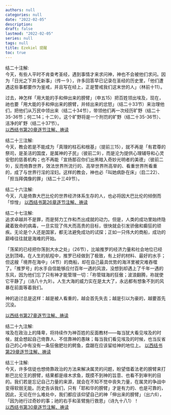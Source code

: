 ```yaml
---
authors: null
categories: null
date: "2022-02-05"
description: 
draft: false
lastmod: "2022-02-05"
series: null
tags: null
title: Ezekiel 提醒
toc: true
---
```


<!--more-->

结二十注解:  
今天，有些人平时不肯查考圣经，遇到事情才来求问神，神也不会被他们求问。因为「日光之下并无新事」（传一９），许多回答早已记录在圣经的历史里，「他们遭遇这些事都要作为鉴戒，并且写在经上，正是警戒我们这末世的人」（林前十11）。  

过去，神怎样「用大能的手和伸出来的膀臂」（申五15）把百姓领出埃及，现在，祂也要「用大能的手和伸出来的膀臂，并倾出来的忿怒」（结二十33节）来治理他们，把他们从万民中领出来（结二十34节），带领他们再一次经历旷野（结二十35-36节；何二14；十二9）。这个旷野将是一个刑罚的旷野（结二十35-36节）、洁净的旷野（结二十37节）。  
<a href="https://cmcbiblereading.com/2016/08/22/%e4%bb%a5%e8%a5%bf%e7%bb%93%e4%b9%a6%e7%ac%ac20%e7%ab%a0%e9%80%90%e8%8a%82%e6%b3%a8%e8%a7%a3%e3%80%81%e7%a5%b7%e8%af%bb/">以西结书第20章逐节注解、祷读</a>

结二十三注解:  
今天，教会若是不能成为「真理的柱石和根基」（提前三15），就不再是「有君尊的祭司，是圣洁的国度，是属神的子民」（彼前二9），而是沦为提供心理辅导和心灵安慰的慈善机构；也不再能「宣扬那召你们出黑暗入奇妙光明者的美德」（彼前二9），反而倚靠世界，效法世界所流行的、高举世界所高举的、看重世界所看重的，成了与世界行淫的淫妇。这样的教会，神也必「叫她病卧在床」（启二22）、「担当拜偶像的罪」（结二十三49节）。


结二十六注解:  
今天，凡是倚靠大巴比伦的世界经济体系生存的人，也必将因大巴比伦的倾倒而「惊惶」
<a href ="https://cmcbiblereading.com/2016/08/25/%e4%bb%a5%e8%a5%bf%e7%bb%93%e4%b9%a6%e7%ac%ac26%e7%ab%a0%e9%80%90%e8%8a%82%e6%b3%a8%e8%a7%a3%e3%80%81%e7%a5%b7%e8%af%bb/">以西结书第26章逐节注解、祷读</a>


结二十七注解:  
追求卓越并不是罪，而是努力工作和杰出成就的动力。但是，人类的成功里始终隐藏着致命的病毒，一旦实现了伟大而高贵的目标，很快就会引发骄傲和癫狂的顽疾。无论是个人还是国家，都无法避免成功的试探；正如一只伟大的商船，成功的巅峰往往就是海难的开始。  

「荡桨的已经把你荡到大水之处」（26节），比喻推罗的经济力量和社会地位已经达到顶峰。在人生的航程中，推罗已经做到了极致，有上好的材料、最好的水手；但这艘「境界在海中」（4节）的商船，却在自己最具优势的海洋里被灾难吞噬了。「推罗号」的水手自信能够应付百年一遇的风浪，没想到却遇上了千年一遇的东风，因为他们忘了只有神才能管理一切：「祢管辖海的狂傲；波浪翻腾，祢就使它平静了」（诗八十九9）。人生大海的威力实在是太大了，永远都有想象不到的风暴在前面等着我们。  

神的追讨总是这样：越是被人看重的，越会首先失去；越是引以为豪的，越要首先沉没。  

<a href ="https://cmcbiblereading.com/2016/08/28/%e4%bb%a5%e8%a5%bf%e7%bb%93%e4%b9%a6%e7%ac%ac27%e7%ab%a0%e9%80%90%e8%8a%82%e6%b3%a8%e8%a7%a3%e3%80%81%e7%a5%b7%e8%af%bb/">以西结书第27章逐节注解、祷读</a>


结二十九注解:  
埃及在政治上的降卑，将持续作为神百姓的反面教材——每当犹大看见埃及的时候，就会想起自己倚靠人、不信靠神的愚昧；每当我们看见埃及的时候，也当反省自己的心中有没有一条狂傲肥壮的鳄鱼，盘踞在应该留给神的地位上。
<a href = "https://cmcbiblereading.com/2016/08/29/%e4%bb%a5%e8%a5%bf%e7%bb%93%e4%b9%a6%e7%ac%ac29%e7%ab%a0%e9%80%90%e8%8a%82%e6%b3%a8%e8%a7%a3%e3%80%81%e7%a5%b7%e8%af%bb/">以西结书第29章逐节注解、祷读</a>


结三十注解:  
今天，许多信徒也想倚靠政治的方法来解决属灵的问题，盼望借着法老的膀臂来打断巴比伦王的膀臂，结果都是缘木求鱼，既摸不到神的旨意、也看不到审判的目的。我们若是忘记自己力量的来源，就会在不知不觉中丧失力量，在属灵的争战中变得软弱无能。历史告诉我们，只有「耶和华的膀臂」才是有力的、也是可靠的，因此，无论在什么难处中，我们都应该仰望自己的神「伸出来的膀臂」（出六6），「因为祂行过奇妙的事；祂的右手和圣臂施行救恩」（诗九十八1）！  
<a href = "https://cmcbiblereading.com/2016/08/29/%e4%bb%a5%e8%a5%bf%e7%bb%93%e4%b9%a6%e7%ac%ac30%e7%ab%a0%e9%80%90%e8%8a%82%e6%b3%a8%e8%a7%a3%e3%80%81%e7%a5%b7%e8%af%bb/">以西结书第30章逐节注解、祷读</a>